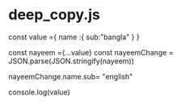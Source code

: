 # deep_copy.js

const value ={
    name :{
        sub:"bangla"
    }
}

const nayeem ={...value}
const nayeemChange = JSON.parse(JSON.stringify(nayeem))

nayeemChange.name.sub= "english"

console.log(value)
